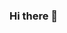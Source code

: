 ### Hi there 👋

<!--
**Jonathan-Gonzalez0/Jonathan-Gonzalez0** is a ✨ _special_ ✨ repository because its `README.md` (this file) appears on your GitHub profile.

Here are some ideas to get you started:

- 🔭 I’m currently working on ...Clase de avanzada
- 🌱 I’m currently learning ... C++
- 👯 I’m looking to collaborate on ... C++
- 🤔 I’m looking for help with ... C++
- 💬 Ask me about ...  C++
- 📫 How to reach me: ... C++
- 😄 Pronouns: ... C/++
- ⚡ Fun fact: ... I am blind
-->
